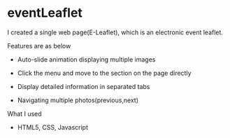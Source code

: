 # eventLeaflet

I created a single web page(E-Leaflet), which is an electronic event leaflet.

Features are as below

- Auto-slide animation displaying multiple images

- Click the menu and move to the section on the page directly

- Display detailed information in separated tabs

- Navigating multiple photos(previous,next)

What I used

- HTML5, CSS, Javascript

